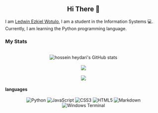 <center>

## Hi There :wave:
</center>

I am [Ledwin Ezkiel Wotulo](https://github.com/ledwinzkiel), I am a student in the Information Systems :computer:. Currently, I am learning the Python programming language.

### My Stats
<p align="center"><br/>
  <img src="https://github-readme-stats.vercel.app/api?username=ledwinEzkiel&show_icons=true&include_all_commits=true&theme=blue-green" alt="hossein heydari's GitHub stats" /><br/><br/>
  <img src="https://github-readme-streak-stats.herokuapp.com/?user=ledwinEzkiel&theme=blue-green"/><br/><br/>
  <img src="https://github-readme-stats.vercel.app/api/top-langs/?username=ledwinEzkiel&layout=compact&theme=chartreuse-dark&langs_count=12"/><br/>
</p>

#### languages

<center>

![Python](https://img.shields.io/badge/python-3670A0?style=for-the-badge&logo=python&logoColor=ffdd54) ![JavaScript](https://img.shields.io/badge/javascript-%23323330.svg?style=for-the-badge&logo=javascript&logoColor=%23F7DF1E) ![CSS3](https://img.shields.io/badge/css3-%231572B6.svg?style=for-the-badge&logo=css3&logoColor=white) ![HTML5](https://img.shields.io/badge/html5-%23E34F26.svg?style=for-the-badge&logo=html5&logoColor=white) ![Markdown](https://img.shields.io/badge/markdown-%23000000.svg?style=for-the-badge&logo=markdown&logoColor=white) ![Windows Terminal](https://img.shields.io/badge/Windows%20Terminal-%234D4D4D.svg?style=for-the-badge&logo=windows-terminal&logoColor=white)

</center>
